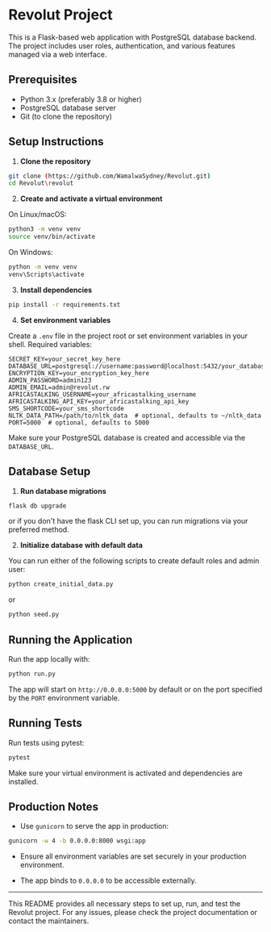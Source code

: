 # Revolut Project

This is a Flask-based web application with PostgreSQL database backend. The project includes user roles, authentication, and various features managed via a web interface.

## Prerequisites

- Python 3.x (preferably 3.8 or higher)
- PostgreSQL database server
- Git (to clone the repository)

## Setup Instructions

1. **Clone the repository**

```bash
git clone (https://github.com/WamalwaSydney/Revolut.git)
cd Revolut\revolut
```

2. **Create and activate a virtual environment**

On Linux/macOS:

```bash
python3 -m venv venv
source venv/bin/activate
```

On Windows:

```bash
python -m venv venv
venv\Scripts\activate
```

3. **Install dependencies**

```bash
pip install -r requirements.txt
```

4. **Set environment variables**

Create a `.env` file in the project root or set environment variables in your shell. Required variables:

```env
SECRET_KEY=your_secret_key_here
DATABASE_URL=postgresql://username:password@localhost:5432/your_database_name
ENCRYPTION_KEY=your_encryption_key_here
ADMIN_PASSWORD=admin123
ADMIN_EMAIL=admin@revolut.rw
AFRICASTALKING_USERNAME=your_africastalking_username
AFRICASTALKING_API_KEY=your_africastalking_api_key
SMS_SHORTCODE=your_sms_shortcode
NLTK_DATA_PATH=/path/to/nltk_data  # optional, defaults to ~/nltk_data
PORT=5000  # optional, defaults to 5000
```

Make sure your PostgreSQL database is created and accessible via the `DATABASE_URL`.

## Database Setup

1. **Run database migrations**

```bash
flask db upgrade
```

or if you don't have the flask CLI set up, you can run migrations via your preferred method.

2. **Initialize database with default data**

You can run either of the following scripts to create default roles and admin user:

```bash
python create_initial_data.py
```

or

```bash
python seed.py
```

## Running the Application

Run the app locally with:

```bash
python run.py
```

The app will start on `http://0.0.0.0:5000` by default or on the port specified by the `PORT` environment variable.

## Running Tests

Run tests using pytest:

```bash
pytest
```

Make sure your virtual environment is activated and dependencies are installed.

## Production Notes

- Use `gunicorn` to serve the app in production:

```bash
gunicorn -w 4 -b 0.0.0.0:8000 wsgi:app
```

- Ensure all environment variables are set securely in your production environment.

- The app binds to `0.0.0.0` to be accessible externally.

---

This README provides all necessary steps to set up, run, and test the Revolut project. For any issues, please check the project documentation or contact the maintainers.
